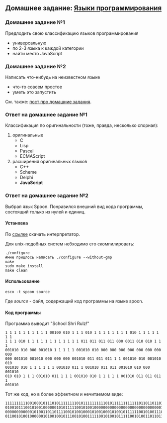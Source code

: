 ## Домашнее задание: [Языки программирования](https://github.com/yandex-shri/lectures/blob/master/15-programming-languages.md)

### Домашнее задание №1
Предлодить свою классификацию языков программирования
-	универсальную
-	по 2-3 языка к каждой категории
-	найти место JavaScript

### Домашнее задание №2
Написать что-нибудь на неизвестном языке
-	что-то совсем простое
-	уметь это запустить

См. также: [пост про домашние задания](http://clubs.ya.ru/4611686018427468886/replies.xml?item_no=450).

### Ответ на домашнее задание №1

Классификация по оригинальности (тоже, правда, несколько спорная):

1.	оригинальные
	-	C
	-	Lisp
	-	Pascal
	-	ECMAScript
2.	расширения оригинальных языков
	-	C++
	-	Scheme
	-	Delphi
	-	**JavaScript**

### Ответ на домашнее задание №2

Выбрал язык Spoon. Понравился внешний вид кода программы, состоящий только из нулей и единиц.

#### Установка

По [ссылке](http://sourceforge.net/projects/esco/) скачать интерпретатор. 

Для unix-подобных систем небходимо его скомпилировать:
```
./configure 
#мне пришлось написать ./configure --without-gmp
make
sudo make install
make clean
```
#### Использование
```
esco -t spoon source
```
Где _source_ - файл, содержащий код программы на языке spoon.

#### Код программы

Программа выводит "School Shri Rulz!"

```
1 1 1 1 1 1 1 1 1 1 00100 010 1 1 1 010 1 1 1 1 1 1 1 1 010 1 1 1 1 1 1 1 
1 1 1 010 1 1 1 1 1 1 1 1 1 1 1 1 011 011 011 011 000 0011 010 010 1 1 1 
001010 010 000 001010 1 1 1 1 1 001010 010 000 000 000 000 000 000 000 000
000 001010 001010 000 000 000 001010 011 011 011 1 1 001010 010 001010 010 
001010 010 1 1 1 1 1 1 001010 011 1 001010 011 011 001010 010 000 001010 
010 010 1 1 1 001010 011 1 1 1 001010 010 1 1 1 1 1 001010 011 011 011 1 
001010
```

Тот же код, но в более эффектном и нечитаемом виде:
```
1111111111001000101110101111111101011111111110101111111111110110110110110000011
0100101110010100100000010101111100101001000000000000000000000000000000101000101
0000000000001010011011011110010100100010100100010100101111110010100111001010011
011001010010000001010010010111001010011111001010010111110010100110110111001010
```
